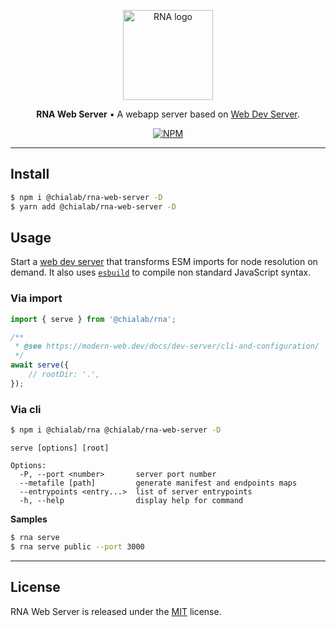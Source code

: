 <p align="center">
    <a href="https://www.chialab.io/p/rna">
        <img alt="RNA logo" width="144" height="144" src="https://raw.githack.com/chialab/rna/main/logo.svg" />
    </a>
</p>

<p align="center">
    <strong>RNA Web Server</strong> • A webapp server based on <a href="https://modern-web.dev/docs/dev-server/overview/">Web Dev Server</a>.
</p>

<p align="center">
    <a href="https://www.npmjs.com/package/@chialab/rna-web-server"><img alt="NPM" src="https://img.shields.io/npm/v/@chialab/rna-web-server.svg?style=flat-square"></a>
</p>

---

## Install

```sh
$ npm i @chialab/rna-web-server -D
$ yarn add @chialab/rna-web-server -D
```

## Usage

Start a [web dev server](https://modern-web.dev/docs/dev-server/overview/) that transforms ESM imports for node resolution on demand. It also uses [`esbuild`](https://esbuild.github.io/) to compile non standard JavaScript syntax.

### Via import

```js
import { serve } from '@chialab/rna';

/**
 * @see https://modern-web.dev/docs/dev-server/cli-and-configuration/
 */
await serve({
    // rootDir: '.',
});
```

### Via cli

```sh
$ npm i @chialab/rna @chialab/rna-web-server -D
```

```
serve [options] [root]

Options:
  -P, --port <number>       server port number
  --metafile [path]         generate manifest and endpoints maps
  --entrypoints <entry...>  list of server entrypoints
  -h, --help                display help for command
```

**Samples**

```sh
$ rna serve
$ rna serve public --port 3000
```

---

## License

RNA Web Server is released under the [MIT](https://github.com/chialab/rna/blob/master/packages/rna-web-server/LICENSE) license.
